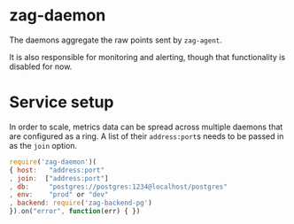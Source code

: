 # zag-daemon

The daemons aggregate the raw points sent by `zag-agent`.

It is also responsible for monitoring and alerting, though that functionality
is disabled for now.

# Service setup

In order to scale, metrics data can be spread across multiple daemons that are
configured as a ring. A list of their `address:port`s needs to be passed in
as the `join` option.

```javascript
require('zag-daemon')(
{ host:   "address:port"
, join:  ["address:port"]
, db:     "postgres://postgres:1234@localhost/postgres"
, env:    "prod" or "dev"
, backend: require('zag-backend-pg')
}).on("error", function(err) { })
```
